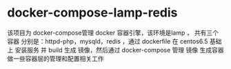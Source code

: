 # docker-compose-lamp-redis
该项目为 docker-compose管理  docker 容器引擎，该环境是lamp ， 共有三个容器 分别是：httpd-php，mysqld，redis ，通过 dockerfile 在 centos6.5 基础上 安装服务 并 build 生成 镜像，然后通过 docker-compose 管理 镜像 生成容器 做一些容器层的管理和配置相关工作 

